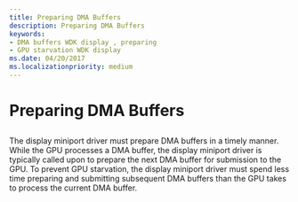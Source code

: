 ```yaml
---
title: Preparing DMA Buffers
description: Preparing DMA Buffers
keywords:
- DMA buffers WDK display , preparing
- GPU starvation WDK display
ms.date: 04/20/2017
ms.localizationpriority: medium
---
```


# Preparing DMA Buffers


## <span id="ddk_preparing_dma_buffers_gg"></span><span id="DDK_PREPARING_DMA_BUFFERS_GG"></span>


The display miniport driver must prepare DMA buffers in a timely manner. While the GPU processes a DMA buffer, the display miniport driver is typically called upon to prepare the next DMA buffer for submission to the GPU. To prevent GPU starvation, the display miniport driver must spend less time preparing and submitting subsequent DMA buffers than the GPU takes to process the current DMA buffer.

 

 





